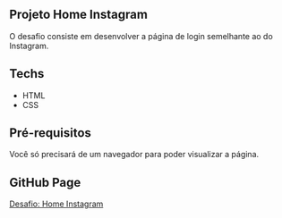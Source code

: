 ## Projeto Home Instagram

O desafio consiste em desenvolver a página de login semelhante ao do Instagram.

## Techs
* HTML
* CSS

## Pré-requisitos

Você só precisará de um navegador para poder visualizar a página.

## GitHub Page

[Desafio: Home Instagram](https://tamirescalixto.github.io/ProjetoHomeInstagram_Udemy/)
